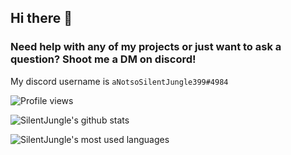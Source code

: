 ## Hi there 👋
### Need help with any of my projects or just want to ask a question? Shoot me a DM on discord!
My discord username is `aNotsoSilentJungle399#4984`

![Profile views](https://gpvc.arturio.dev/SilentJungle399)

![SilentJungle's github stats](https://github-readme-stats.vercel.app/api?username=SilentJungle399&show_icons=true&theme=tokyonight)

![SilentJungle's most used languages](https://github-readme-stats.vercel.app/api/top-langs/?username=SilentJungle399&show_icons=true&theme=tokyonight)
